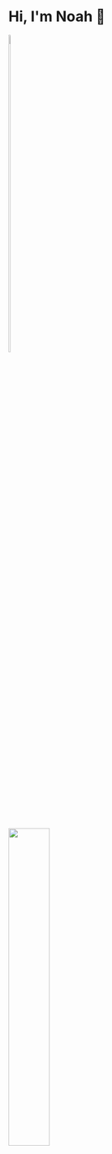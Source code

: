 # Hi, I'm Noah 🧃

<a href="https://github.com/noahliechti" style="display: inline-block;">
  <img width="40%" src="https://github-readme-stats.vercel.app/api?username=noahliechti&show_icons=true&count_private=true&theme=dark&hide_title=true" />
</a>
<br/>
<a href="https://github.com/noahliechti">
  <img width="40%" src="http://github-readme-streak-stats.herokuapp.com?user=noahliechti&theme=dark&date_format=j%20M%5B%20Y%5D&border=FFFFFF" />
</a>

<!--

[![Noah's GitHub stats](https://github-readme-stats.vercel.app/api?username=noahliechti&hide=stars&show_icons=true&count_private=true&theme=dark)](https://github.com/noahliechti)
[![Noah's GitHub Streak](http://github-readme-streak-stats.herokuapp.com?user=noahliechti&theme=dark&date_format=j%20M%5B%20Y%5D&border=FFFFFF)](https://github.com/noahliechti)

https://github.com/DenverCoder1/github-readme-streak-stats
http://github-readme-streak-stats.herokuapp.com/demo/
https://github.com/anuraghazra/github-readme-stats
https://github.com/athul/waka-readme

-->
